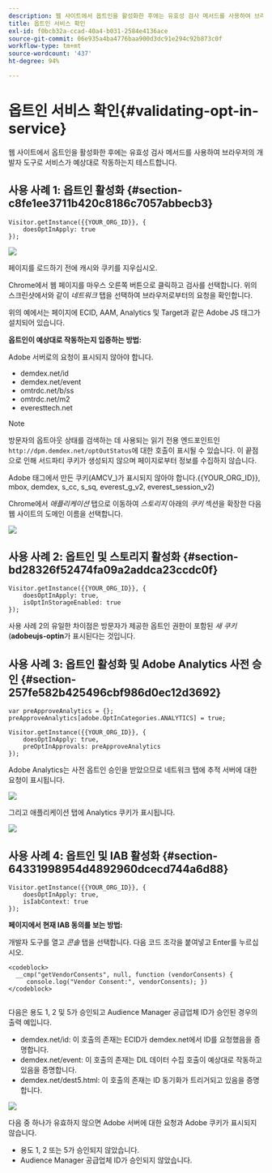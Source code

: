 ```yaml
---
description: 웹 사이트에서 옵트인을 활성화한 후에는 유효성 검사 메서드를 사용하여 브라우저의 개발자 도구로 서비스가 예상대로 작동하는지 테스트합니다.
title: 옵트인 서비스 확인
exl-id: f0bcb32a-ccad-40a4-b031-2584e4136ace
source-git-commit: 06e935a4ba4776baa900d3dc91e294c92b873c0f
workflow-type: tm+mt
source-wordcount: '437'
ht-degree: 94%

---
```


# 옵트인 서비스 확인{#validating-opt-in-service}

웹 사이트에서 옵트인을 활성화한 후에는 유효성 검사 메서드를 사용하여 브라우저의 개발자 도구로 서비스가 예상대로 작동하는지 테스트합니다.

## 사용 사례 1: 옵트인 활성화 {#section-c8fe1ee3711b420c8186c7057abbecb3}

```
Visitor.getInstance({{YOUR_ORG_ID}}, { 
    doesOptInApply: true 
});
```

![](assets/use_case_1_1.png)

페이지를 로드하기 전에 캐시와 쿠키를 지우십시오.

Chrome에서 웹 페이지를 마우스 오른쪽 버튼으로 클릭하고 검사를 선택합니다. 위의 스크린샷에서와 같이 *네트워크* 탭을 선택하여 브라우저로부터의 요청을 확인합니다.

위의 예에서는 페이지에 ECID, AAM, Analytics 및 Target과 같은 Adobe JS 태그가 설치되어 있습니다.

**옵트인이 예상대로 작동하는지 입증하는 방법:**

Adobe 서버로의 요청이 표시되지 않아야 합니다.

* demdex.net/id
* demdex.net/event
* omtrdc.net/b/ss
* omtrdc.net/m2
* everesttech.net

>[!NOTE]
>
>방문자의 옵트아웃 상태를 검색하는 데 사용되는 읽기 전용 엔드포인트인 `http://dpm.demdex.net/optOutStatus`에 대한 호출이 표시될 수 있습니다. 이 끝점으로 인해 서드파티 쿠키가 생성되지 않으며 페이지로부터 정보를 수집하지 않습니다.

Adobe 태그에서 만든 쿠키(AMCV_)가 표시되지 않아야 합니다.{{YOUR_ORG_ID}}, mbox, demdex, s_cc, s_sq, everest_g_v2, everest_session_v2)

Chrome에서 *애플리케이션* 탭으로 이동하여 *스토리지* 아래의 *쿠키* 섹션을 확장한 다음 웹 사이트의 도메인 이름을 선택합니다.

![](assets/use_case_1_2.png)

## 사용 사례 2: 옵트인 및 스토리지 활성화 {#section-bd28326f52474fa09a2addca23ccdc0f}

```
Visitor.getInstance({{YOUR_ORG_ID}}, { 
    doesOptInApply: true, 
    isOptInStorageEnabled: true 
});
```

사용 사례 2의 유일한 차이점은 방문자가 제공한 옵트인 권한이 포함된 *새 쿠키*(**adobeujs-optin**&#x200B;가 표시된다는 것입니다.

## 사용 사례 3: 옵트인 활성화 및 Adobe Analytics 사전 승인 {#section-257fe582b425496cbf986d0ec12d3692}

```
var preApproveAnalytics = {}; 
preApproveAnalytics[adobe.OptInCategories.ANALYTICS] = true;

Visitor.getInstance({{YOUR_ORG_ID}}, { 
    doesOptInApply: true, 
    preOptInApprovals: preApproveAnalytics 
});
```

Adobe Analytics는 사전 옵트인 승인을 받았으므로 네트워크 탭에 추적 서버에 대한 요청이 표시됩니다.

![](assets/use_case_3_1.png)

그리고 애플리케이션 탭에 Analytics 쿠키가 표시됩니다.

![](assets/use_case_3_2.png)

## 사용 사례 4: 옵트인 및 IAB 활성화 {#section-64331998954d4892960dcecd744a6d88}

```
Visitor.getInstance({{YOUR_ORG_ID}}, { 
    doesOptInApply: true, 
    isIabContext: true 
});
```

**페이지에서 현재 IAB 동의를 보는 방법:**

개발자 도구를 열고 *콘솔* 탭을 선택합니다. 다음 코드 조각을 붙여넣고 Enter를 누르십시오.

```
<codeblock>
  __cmp("getVendorConsents", null, function (vendorConsents) { 
     console.log("Vendor Consent:", vendorConsents); }) 
</codeblock>  
  
```

다음은 용도 1, 2 및 5가 승인되고 Audience Manager 공급업체 ID가 승인된 경우의 출력 예입니다.

* demdex.net/id: 이 호출의 존재는 ECID가 demdex.net에서 ID를 요청했음을 증명합니다.
* demdex.net/event: 이 호출의 존재는 DIL 데이터 수집 호출이 예상대로 작동하고 있음을 증명합니다.
* demdex.net/dest5.html: 이 호출의 존재는 ID 동기화가 트리거되고 있음을 증명합니다.

![](assets/use_case_4_1.png)

다음 중 하나가 유효하지 않으면 Adobe 서버에 대한 요청과 Adobe 쿠키가 표시되지 않습니다.

* 용도 1, 2 또는 5가 승인되지 않았습니다.
* Audience Manager 공급업체 ID가 승인되지 않았습니다.
